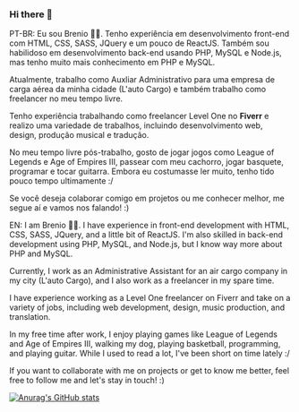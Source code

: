 ### Hi there 👋

PT-BR:
Eu sou Brenio 🗿😊. Tenho experiência em desenvolvimento front-end com HTML, CSS, SASS, JQuery e um pouco de ReactJS. Também sou habilidoso em desenvolvimento back-end usando PHP, MySQL e Node.js, mas tenho muito mais conhecimento em PHP e MySQL. 

Atualmente, trabalho como Auxliar Administrativo para uma empresa de carga aérea da minha cidade (L'auto Cargo) e também trabalho como freelancer no meu tempo livre.

Tenho experiência trabalhando como freelancer Level One no <strong>Fiverr</strong> e realizo uma variedade de trabalhos, incluindo desenvolvimento web, design, produção musical e tradução. 

No meu tempo livre pós-trabalho, gosto de jogar jogos como League of Legends e Age of Empires III, passear com meu cachorro, jogar basquete, programar e tocar guitarra. Embora eu costumasse ler muito, tenho tido pouco tempo ultimamente :/

Se você deseja colaborar comigo em projetos ou me conhecer melhor, me segue aí e vamos nos falando! :)

EN:
I am Brenio 🗿😊. I have experience in front-end development with HTML, CSS, SASS, JQuery, and a little bit of ReactJS. I'm also skilled in back-end development using PHP, MySQL, and Node.js, but I know way more about PHP and MySQL.

Currently, I work as an Administrative Assistant for an air cargo company in my city (L'auto Cargo), and I also work as a freelancer in my spare time.

I have experience working as a Level One freelancer on Fiverr and take on a variety of jobs, including web development, design, music production, and translation.

In my free time after work, I enjoy playing games like League of Legends and Age of Empires III, walking my dog, playing basketball, programming, and playing guitar. While I used to read a lot, I've been short on time lately :/

If you want to collaborate with me on projects or get to know me better, feel free to follow me and let's stay in touch! :)

[![Anurag's GitHub stats](https://github-readme-stats.vercel.app/api?username=brenio55)](https://github.com/anuraghazra/github-readme-stats)


<!--
**brenio55/brenio55** is a ✨ _special_ ✨ repository because its `README.md` (this file) appears on your GitHub profile.

Here are some ideas to get you started:

- 🔭 I’m currently working on ...
- 🌱 I’m currently learning ...
- 👯 I’m looking to collaborate on ...
- 🤔 I’m looking for help with ...
- 💬 Ask me about ...
- 📫 How to reach me: ...
- 😄 Pronouns: ...
- ⚡ Fun fact: ...
-->
